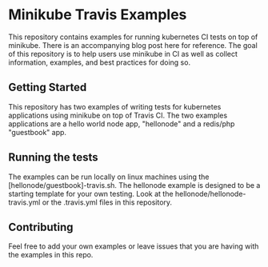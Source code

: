 # Minikube Travis Examples

This repository contains examples for running kubernetes CI tests on top of minikube.  There is an accompanying blog post here for reference.  The goal of this repository is to help users use minikube in CI as well as collect information, examples, and best practices for doing so.

## Getting Started

This repository has two examples of writing tests for kubernetes applications using minikube on top of Travis CI.  The two examples applications are a hello world node app, "hellonode" and a redis/php "guestbook" app.

## Running the tests

The examples can be run locally on linux machines using the [hellonode/guestbook]-travis.sh.  The hellonode example is designed to be a starting template for your own testing.  Look at the hellonode/hellonode-travis.yml or the .travis.yml files in this repository.

## Contributing

Feel free to add your own examples or leave issues that you are having with the examples in this repo.
